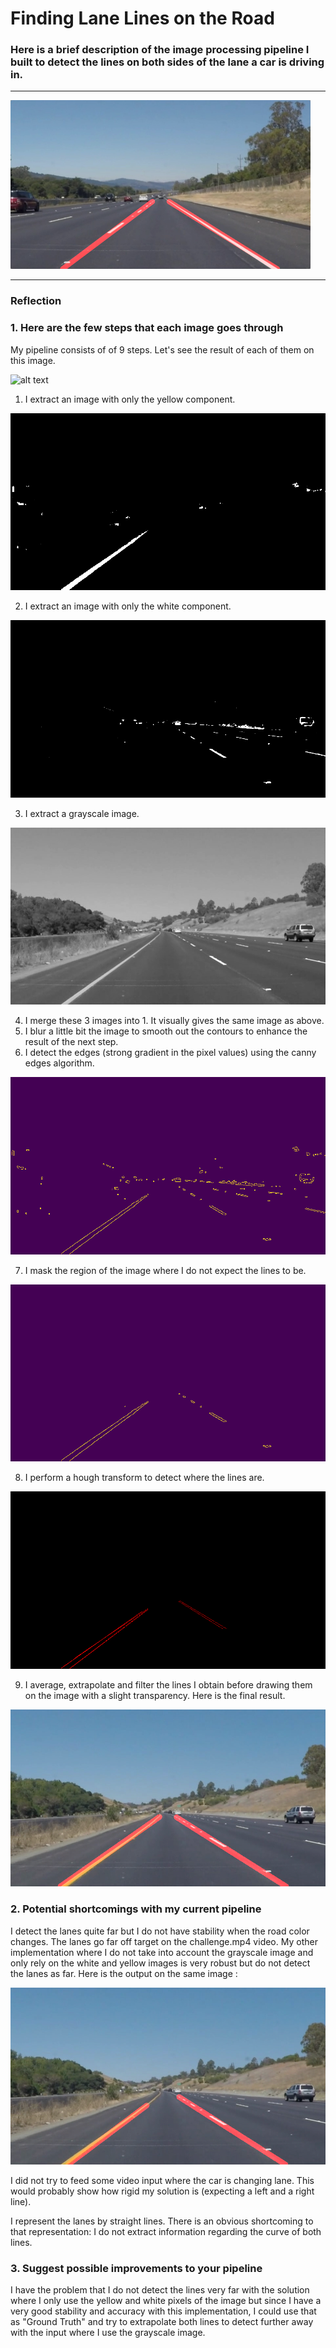 # **Finding Lane Lines on the Road**

### Here is a brief description of the image processing pipeline I built to detect the lines on both sides of the lane a car is driving in.

---
<img src="test_image_output/solidWhiteRight.jpg" width="480" alt="Combined Image" />

[original]: test_images/solidYellowCurve.jpg "Original"
[yellow]: test_image_output/yellow.jpg "Yellow"
[white]: test_image_output/white.jpg "White"
[gray]: test_image_output/gray.jpg "Gray"
[canny]: test_image_output/canny.jpg "Canny"
[mask]: test_image_output/mask.jpg "Mask"
[hough]: test_image_output/hough_2.jpg "Hough"
[final_result]: test_image_output/solidYellowCurve.jpg "Final result"
[no_grey]: test_image_output/solidYellowCurve_noGrey.jpg "No grey"
[image1]: ./examples/grayscale.jpg "Grayscale"

---

### Reflection

### 1. Here are the few steps that each image goes through

My pipeline consists of of 9 steps. Let's see the result of each of them on this image.

![alt text][original]

1. I extract an image with only the yellow component.

![alt text][yellow]

2. I extract an image with only the white component.

![alt text][white]

3. I extract a grayscale image.

![alt text][gray]

4. I merge these 3 images into 1. It visually gives the same image as above.
5. I blur a little bit the image to smooth out the contours to enhance the result of the next step.
6. I detect the edges (strong gradient in the pixel values) using the canny edges algorithm.

![alt text][canny]

7. I mask the region of the image where I do not expect the lines to be.

![alt text][mask]

8. I perform a hough transform to detect where the lines are.

![alt text][hough]

9. I average, extrapolate and filter the lines I obtain before drawing them on the image with a slight transparency. Here is the final result.

![alt text][final_result]


### 2. Potential shortcomings with my current pipeline

I detect the lanes quite far but I do not have stability when the road color changes. The lanes go far off target on the challenge.mp4 video. My other implementation where I do not take into account the grayscale image and only rely on the white and yellow images is very robust but do not detect the lanes as far. Here is the output on the same image :

![alt text][no_grey]

I did not try to feed some video input where the car is changing lane. This would probably show how rigid my solution is (expecting a left and a right line).

I represent the lanes by straight lines. There is an obvious shortcoming to that representation: I do not extract information regarding the curve of both lines.

### 3. Suggest possible improvements to your pipeline

I have the problem that I do not detect the lines very far with the solution where I only use the yellow and white pixels of the image but since I have a very good stability and accuracy with this implementation, I could use that as "Ground Truth" and try to extrapolate both lines to detect further away with the input where I use the grayscale image.

